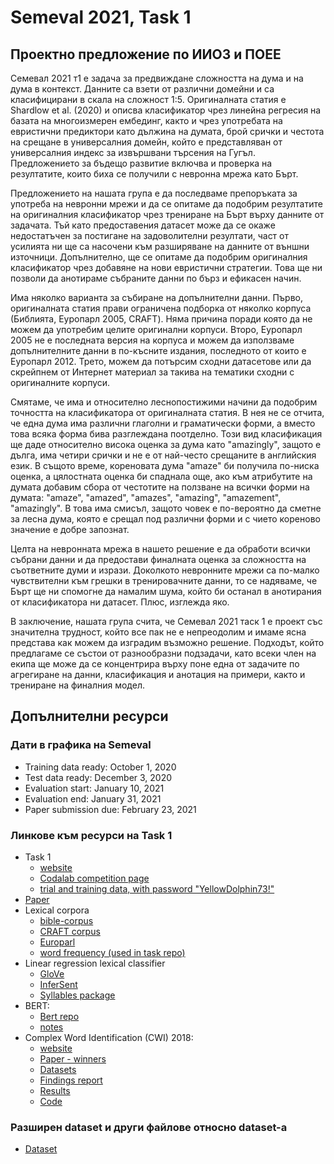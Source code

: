 # Semeval 2021, Task 1

## Проектно предложение по ИИОЗ и ПОЕЕ

Семевал 2021 т1 е задача за предвиждане сложността на дума и на дума в контекст. Данните са взети от различни домейни и са класифицирани в скала на сложност 1:5. Оригиналната статия е Shardlow et al. (2020) и описва класификатор чрез линейна регресия на базата на многоизмерен ембединг, както и чрез употребата на евристични предиктори като дължина на думата, брой срички и честота на срещане в универсалния домейн, който е представляван от универсалния индекс за извършвани търсения на Гугъл. Предложението за бъдещо развитие включва и проверка на резултатите, които биха се получили с невронна мрежа като Бърт.

Предложението на нашата група е да последваме препоръката за употреба на невронни мрежи и да се опитаме да подобрим резултатите на оригиналния класификатор чрез трениране на Бърт върху данните от задачата. Тъй като предоставения датасет може да се окаже недостатъчен за постигане на задоволителни резултати, част от усилията ни ще са насочени към разширяване на данните от външни източници. Допълнително, ще се опитаме да подобрим оригиналния класификатор чрез добавяне на нови евристични стратегии. Това ще ни позволи да анотираме събраните данни по бърз и ефикасен начин.

Има няколко варианта за събиране на допълнителни данни. Първо, оригиналната статия прави ограничена подборка от няколко корпуса (Библията, Еуропарл 2005, CRAFT). Няма причина поради която да не можем да употребим целите оригинални корпуси. Второ, Еуропарл 2005 не е последната версия на корпуса и можем да използваме допълнителните данни в по-късните издания, последното от които е Еуропарл 2012. Трето, можем да потърсим сходни датасетове или да скрейпнем от Интернет материал за такива на тематики сходни с оригиналните корпуси.

Смятаме, че има и относително леснопостижими начини да подобрим точността на класификатора от оригиналната статия. В нея не се отчита, че една дума има различни глаголни и граматически форми, а вместо това всяка форма бива разглеждана поотделно. Този вид класификация ще даде относително висока оценка за дума като "amazingly", защото е дълга, има четири срички и не е от най-често срещаните в английския език. В същото време, кореновата дума "amaze" би получила по-ниска оценка, а цялостната оценка би спаднала още, ако към атрибутите на думата добавим сбора от честотите на ползване на всички форми на думата: "amaze", "amazed", "amazes", "amazing", "amazement", "amazingly". В това има смисъл, защото човек е по-вероятно да сметне за лесна дума, която е срещал под различни форми и с чието кореново значение е добре запознат.

Целта на невронната мрежа в нашето решение е да обработи всички събрани данни и да предостави финалната оценка за сложността на съответните думи и изрази. Доколкото невронните мрежи са по-малко чувствителни към грешки в тренировачните данни, то се надяваме, че Бърт ще ни спомогне да намалим шума, който би останал в анотирания от класификатора ни датасет. Плюс, изглежда яко.

В заключение, нашата група счита, че Семевал 2021 таск 1 е проект със значителна трудност, който все пак не е непреодолим и имаме ясна представа как можем да изградим възможно решение. Подходът, който предлагаме се състои от разнообразни подзадачи, като всеки член на екипа ще може да се концентрира върху поне една от задачите по агрегиране на данни, класификация и анотация на примери, както и трениране на финалния модел.

## Допълнителни ресурси

### Дати в графика на Semeval

 - Training data ready: October 1, 2020
 - Test data ready: December 3, 2020
 - Evaluation start: January 10, 2021
 - Evaluation end: January 31, 2021
 - Paper submission due: February 23, 2021

### Линкове към ресурси на Task 1

 - Task 1
   - [website](https://sites.google.com/view/lcpsharedtask2021)
   - [Codalab competition page](https://competitions.codalab.org/competitions/27420)
   - [trial and training data, with password "YellowDolphin73!"](https://github.com/MMU-TDMLab/CompLex)
 - [Paper](https://arxiv.org/pdf/2003.07008.pdf)
 - Lexical corpora
   - [bible-corpus](https://github.com/christos-c/bible-corpus)
   - [CRAFT corpus](https://github.com/UCDenver-ccp/CRAFT)
   - [Europarl](https://www.statmt.org/europarl/)
   - [word frequency (used in task repo)](https://www.ugent.be/pp/experimentele-psychologie/en/research/documents/subtlexus)
 - Linear regression lexical classifier
   - [GloVe](https://nlp.stanford.edu/projects/glove/)
   - [InferSent](https://github.com/facebookresearch/InferSent)
   - [Syllables package](https://pypi.org/project/syllables/)
 - BERT:
   - [Bert repo](https://github.com/google-research/bert)
   - [notes](/bert/notes)
 - Complex Word Identification (CWI) 2018:
   - [website](https://sites.google.com/view/cwisharedtask2018/)
   - [Paper - winners](https://www.aclweb.org/anthology/W18-0520.pdf)
   - [Datasets](https://www.inf.uni-hamburg.de/en/inst/ab/lt/resources/data/complex-word-identification-dataset.html)
   - [Findings report](https://www.aclweb.org/anthology/W18-0507.pdf)
   - [Results](https://www.researchgate.net/publication/325591648_Complex_Word_Identification_Shared_Task_2018)
   - [Code](https://github.com/siangooding/cwi_2018)
 
### Разширен dataset и други файлове относно dataset-a
 - [Dataset](https://drive.google.com/drive/folders/1jyVOeiTkzEAxqKRhs61_rfoxC3W4fNHa?usp=sharing)
